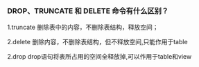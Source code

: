 ### DROP、TRUNCATE 和 DELETE 命令有什么区别？
1.truncate
删除表中的内容，不删除表结构，释放空间；

2.delete
删除内容，不删除表结构，但不释放空间,只能作用于table

2.drop
drop语句将表所占用的空间全释放掉,可以作用于table和view
